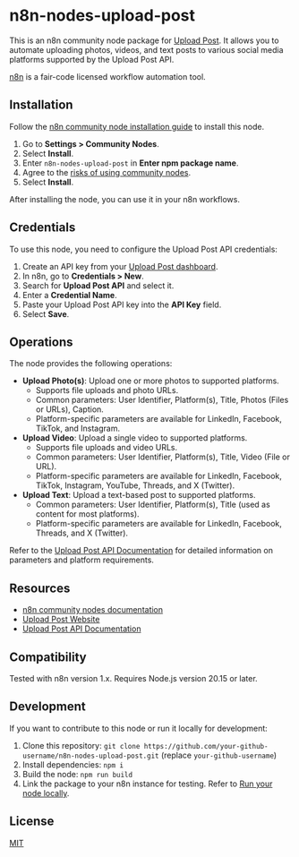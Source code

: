 # n8n-nodes-upload-post

This is an n8n community node package for [Upload Post](https://www.upload-post.com/). It allows you to automate uploading photos, videos, and text posts to various social media platforms supported by the Upload Post API.

[n8n](https://n8n.io/) is a fair-code licensed workflow automation tool.

## Installation

Follow the [n8n community node installation guide](https://docs.n8n.io/integrations/community-nodes/installation/) to install this node.

1.  Go to **Settings > Community Nodes**.
2.  Select **Install**.
3.  Enter `n8n-nodes-upload-post` in **Enter npm package name**.
4.  Agree to the [risks of using community nodes](https://docs.n8n.io/integrations/community-nodes/risks/).
5.  Select **Install**.

After installing the node, you can use it in your n8n workflows.

## Credentials

To use this node, you need to configure the Upload Post API credentials:

1.  Create an API key from your [Upload Post dashboard](https://www.upload-post.com/).
2.  In n8n, go to **Credentials > New**.
3.  Search for **Upload Post API** and select it.
4.  Enter a **Credential Name**.
5.  Paste your Upload Post API key into the **API Key** field.
6.  Select **Save**.

## Operations

The node provides the following operations:

*   **Upload Photo(s)**: Upload one or more photos to supported platforms.
    *   Supports file uploads and photo URLs.
    *   Common parameters: User Identifier, Platform(s), Title, Photos (Files or URLs), Caption.
    *   Platform-specific parameters are available for LinkedIn, Facebook, TikTok, and Instagram.
*   **Upload Video**: Upload a single video to supported platforms.
    *   Supports file uploads and video URLs.
    *   Common parameters: User Identifier, Platform(s), Title, Video (File or URL).
    *   Platform-specific parameters are available for LinkedIn, Facebook, TikTok, Instagram, YouTube, Threads, and X (Twitter).
*   **Upload Text**: Upload a text-based post to supported platforms.
    *   Common parameters: User Identifier, Platform(s), Title (used as content for most platforms).
    *   Platform-specific parameters are available for LinkedIn, Facebook, Threads, and X (Twitter).

Refer to the [Upload Post API Documentation](https://docs.upload-post.com/api) for detailed information on parameters and platform requirements.

## Resources

*   [n8n community nodes documentation](https://docs.n8n.io/integrations/community-nodes/)
*   [Upload Post Website](https://www.upload-post.com/)
*   [Upload Post API Documentation](https://docs.upload-post.com/api)

## Compatibility

Tested with n8n version 1.x.
Requires Node.js version 20.15 or later.

## Development

If you want to contribute to this node or run it locally for development:

1.  Clone this repository: `git clone https://github.com/your-github-username/n8n-nodes-upload-post.git` (replace `your-github-username`)
2.  Install dependencies: `npm i`
3.  Build the node: `npm run build`
4.  Link the package to your n8n instance for testing. Refer to [Run your node locally](https://docs.n8n.io/integrations/creating-nodes/test/run-node-locally/).

## License

[MIT](LICENSE.md)
